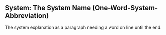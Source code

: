 <!-- BEGIN System The System Name -->
## <a id="One-Word-System-Abbreviation">System: The System Name (One-Word-System-Abbreviation)</a>
The system explanation as a paragraph needing a word on line until the end.

<!-- END System The System Name -->
